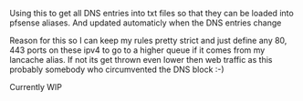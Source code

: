 Using this to get all DNS entries into txt files so that they can be loaded into pfsense aliases.
And updated automaticly when the DNS entries change

Reason for this so I can keep my rules pretty strict and just define any 80, 443 ports on these ipv4 to go to a higher queue if it comes from my lancache alias.
If not its get thrown even lower then web traffic as this probably somebody who circumvented the DNS block :-)

Currently WIP
